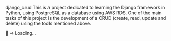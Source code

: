 django_crud
This is a project dedicated to learning the Django framework in Python, using PostgreSQL as a database using AWS RDS. One of the main tasks of this project is the development of a CRUD (create, read, update and delete) using the tools mentioned above.

🐍 => Loading...
